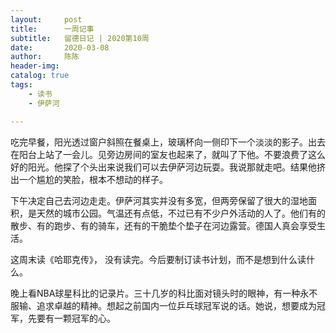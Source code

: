 ```yaml
---
layout:     post
title:      一周记事
subtitle:   留德日记 | 2020第10周
date:       2020-03-08
author:     陈陈
header-img: 
catalog: true
tags:
    - 读书
    - 伊萨河

---
```




吃完早餐，阳光透过窗户斜照在餐桌上，玻璃杯向一侧印下一个淡淡的影子。出去在阳台上站了一会儿。见旁边房间的室友也起来了，就叫了下他。不要浪费了这么好的阳光。他探了个头出来说我们可以去伊萨河边玩耍。我说那就走吧。结果他挤出一个尴尬的笑脸，根本不想动的样子。

下午决定自己去河边走走。伊萨河其实并没有多宽，但两旁保留了很大的湿地面积，是天然的城市公园。气温还有点低，不过已有不少户外活动的人了。他们有的散步、有的跑步、有的骑车，还有的干脆垫个垫子在河边露营。德国人真会享受生活。

这周末读《哈耶克传》， 没有读完。今后要制订读书计划，而不是想到什么读什么。

晚上看NBA球星科比的记录片。三十几岁的科比面对镜头时的眼神，有一种永不服输、追求卓越的精神。想起之前国内一位乒乓球冠军说的话。她说，想要成为冠军，先要有一颗冠军的心。

